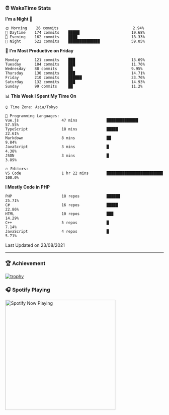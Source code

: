 ### ⏰ WakaTime Stats


<!--START_SECTION:waka-->
**I'm a Night 🦉** 

```text
🌞 Morning    26 commits                                 2.94% 
🌆 Daytime    174 commits    █████                       19.68% 
🌃 Evening    162 commits    ████                        18.33% 
🌙 Night      522 commits    ██████████████              59.05%

```
📅 **I'm Most Productive on Friday** 

```text
Monday       121 commits    ███                         13.69% 
Tuesday      104 commits    ███                         11.76% 
Wednesday    88 commits     ██                          9.95% 
Thursday     130 commits    ███                         14.71% 
Friday       210 commits    ██████                      23.76% 
Saturday     132 commits    ███                         14.93% 
Sunday       99 commits     ██                          11.2%

```


📊 **This Week I Spent My Time On** 

```text
⌚︎ Time Zone: Asia/Tokyo

💬 Programming Languages: 
Vue.js                   47 mins             ██████████████              57.55% 
TypeScript               18 mins             █████                       22.61% 
Markdown                 8 mins              ██                          9.84% 
JavaScript               3 mins              █                           4.38% 
JSON                     3 mins              █                           3.89%

🔥 Editors: 
VS Code                  1 hr 22 mins        █████████████████████████   100.0%

```

**I Mostly Code in PHP** 

```text
PHP                      18 repos            ██████                      25.71% 
C#                       16 repos            █████                       22.86% 
HTML                     10 repos            ███                         14.29% 
C++                      5 repos             █                           7.14% 
JavaScript               4 repos             █                           5.71%

```



 Last Updated on 23/08/2021
<!--END_SECTION:waka-->

---

### 🏆 Achievement

[![trophy](https://github-profile-trophy.vercel.app/?username=Slime-hatena&theme=flat&no-bg=true&no-frame=true&column=8)](https://github.com/ryo-ma/github-profile-trophy)

### 🎧 Spotify Playing

[<img src="https://spotify-now-playing-slime-hatena.vercel.app/api/spotify-playing" alt="Spotify Now Playing" width="350" />](https://open.spotify.com/user/slime_hatena)

<!--
**Slime-hatena/Slime-hatena** is a ✨ _special_ ✨ repository because its `README.md` (this file) appears on your GitHub profile.

Here are some ideas to get you started:

- 🔭 I’m currently working on ...
- 🌱 I’m currently learning ...
- 👯 I’m looking to collaborate on ...
- 🤔 I’m looking for help with ...
- 💬 Ask me about ...
- 📫 How to reach me: ...
- 😄 Pronouns: ...
- ⚡ Fun fact: ...
-->
